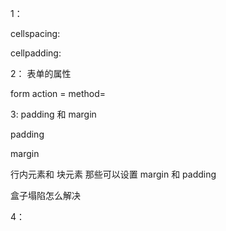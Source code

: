 1：

cellspacing: 

cellpadding:


2：
   表单的属性

form      action =      method= 


3:  padding  和  margin 

padding 

margin  

行内元素和  块元素 那些可以设置  margin  和 padding

盒子塌陷怎么解决


4： 





 